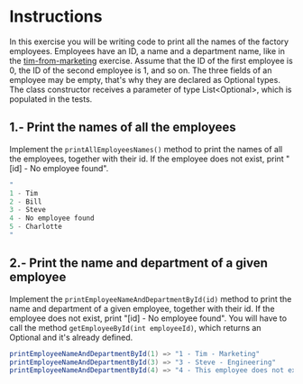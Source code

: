 # Instructions

In this exercise you will be writing code to print all the names of the factory employees.
Employees have an ID, a name and a department name, like in the [tim-from-marketing](/exercises/concept/tim-from-marketing) exercise. 
Assume that the ID of the first employee is 0, the ID of the second employee is 1, and so on. The three fields of an employee may be empty, that's why they are declared as Optional<T> types.
The class constructor receives a parameter of type List<Optional<Employee>>, which is populated in the tests.

## 1.- Print the names of all the employees
Implement the `printAllEmployeesNames()` method to print the names of all the employees, together with their id. If the employee does not exist, print "[id] - No employee found".

```java
"
1 - Tim
2 - Bill
3 - Steve
4 - No employee found
5 - Charlotte
"
```

## 2.- Print the name and department of a given employee

Implement the `printEmployeeNameAndDepartmentById(id)` method to print the name and department of a given employee, together with their id. If the employee does not exist, print "[id] - No employee found". You will have to call the method `getEmployeeById(int employeeId)`, which returns an Optional<Employee> and it's already defined.

```java
printEmployeeNameAndDepartmentById(1) => "1 - Tim - Marketing"
printEmployeeNameAndDepartmentById(3) => "3 - Steve - Engineering"
printEmployeeNameAndDepartmentById(4) => "4 - This employee does not exist"
```
